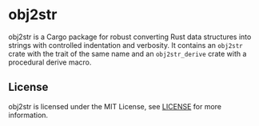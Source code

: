 # obj2str
obj2str is a Cargo package for robust converting Rust data structures into strings with controlled indentation and verbosity. It contains an ```obj2str``` crate with the trait of the same name and an ```obj2str_derive``` crate with a procedural derive macro.

## License
obj2str is licensed under the MIT License, see [LICENSE](LICENSE) for more information.
